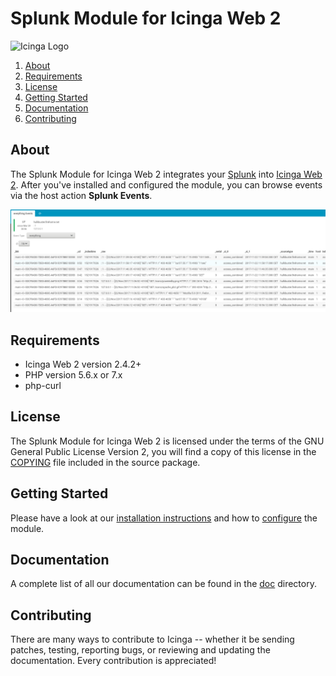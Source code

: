 # Splunk Module for Icinga Web 2

![Icinga Logo](https://www.icinga.com/wp-content/uploads/2014/06/icinga_logo.png)

1. [About](#about)
2. [Requirements](#requirements)
3. [License](#license)
4. [Getting Started](#getting-started)
5. [Documentation](#documentation)
6. [Contributing](#contributing)

## About

The Splunk Module for Icinga Web 2 integrates your [Splunk](https://www.splunk.com) into
[Icinga Web 2](https://www.icinga.org/products/icinga-web-2/).
After you've installed and configured the module, you can browse events via the host action **Splunk Events**.

![Icinga Web 2 Module Splunk](doc/res/screenshots/99-Overview.png)

## Requirements

* Icinga Web 2 version 2.4.2+
* PHP version 5.6.x or 7.x
* php-curl

## License
The Splunk Module for Icinga Web 2 is licensed under the terms of the GNU
General Public License Version 2, you will find a copy of this license in the
[COPYING](COPYING) file included in the source package.

## Getting Started

Please have a look at our [installation instructions](doc/02-Installation.md) and how to
[configure](doc/03-Configuration.md) the module.

## Documentation

A complete list of all our documentation can be found in the [doc](doc/) directory.

## Contributing

There are many ways to contribute to Icinga -- whether it be sending patches,
testing, reporting bugs, or reviewing and updating the documentation. Every
contribution is appreciated!

